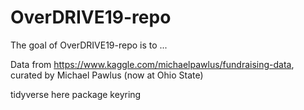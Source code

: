 # OverDRIVE19-repo

The goal of OverDRIVE19-repo is to ...

Data from https://www.kaggle.com/michaelpawlus/fundraising-data, curated by Michael Pawlus (now at Ohio State)


tidyverse
here package
keyring